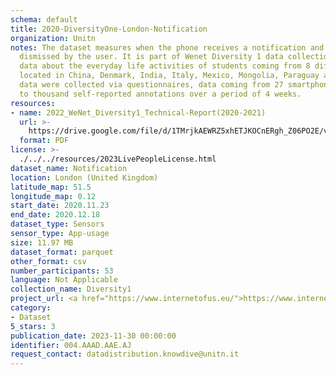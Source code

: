 ```yaml
---
schema: default
title: 2020-DiversityOne-London-Notification
organization: Unitn
notes: The dataset measures when the phone receives a notification and when it is
  dismissed by the user. It is part of Wenet Diversity 1 data collection, which contains
  data about the everyday life activities of students coming from 8 different universities
  located in China, Denmark, India, Italy, Mexico, Mongolia, Paraguay and UK. The
  data were collected via questionnaires, data coming from 27 smartphone sensors associated
  to thousand self-reported annotations over a period of 4 weeks.
resources:
- name: 2022_WeNet_Diversity1_Technical-Report(2020-2021)
  url: >-
    https://drive.google.com/file/d/1TMrjkAEWRZ5xhETJKOCnERgh_Z06PO2E/view?usp=drive_link
  format: PDF
license: >-
  ./../../resources/2023LivePeopleLicense.html
dataset_name: Notification
location: London (United Kingdom)
latitude_map: 51.5
longitude_map: 0.12
start_date: 2020.11.23
end_date: 2020.12.18
dataset_type: Sensors
sensor_type: App-usage
size: 11.97 MB
dataset_format: parquet
other_format: csv
number_participants: 53
language: Not Applicable
collection_name: Diversity1
project_url: <a href="https://www.internetofus.eu/">https://www.internetofus.eu/</a>
category:
- Dataset
5_stars: 3
publication_date: 2023-11-30 00:00:00
identifier: 004.AAAD.AAE.AJ
request_contact: datadistribution.knowdive@unitn.it
---
```

